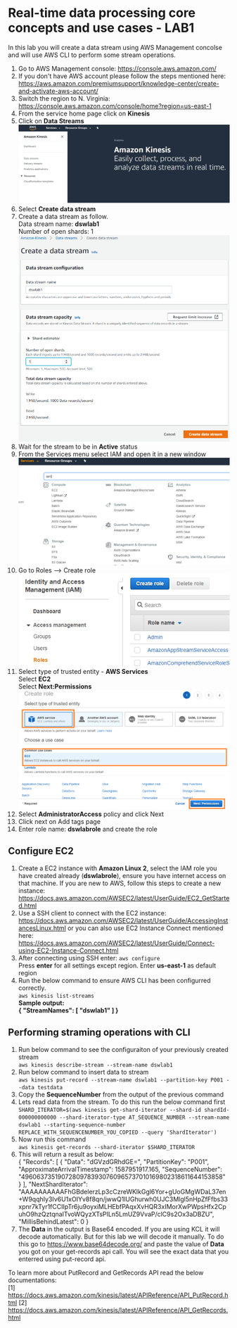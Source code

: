 # Real-time data processing core concepts and use cases - LAB1

In this lab you will create a data stream using AWS Management concolse and will use AWS CLI to perform some stream operations.

1. Go to AWS Management console:
  https://console.aws.amazon.com/
2. If you don't have AWS account please follow the steps mentioned here: https://aws.amazon.com/premiumsupport/knowledge-center/create-and-activate-aws-account/
3. Switch the region to N. Virginia: https://console.aws.amazon.com/console/home?region=us-east-1
4. From the service home page click on **Kinesis**
5. Click on **Data Streams**
![Image of KDS](/images/KinesisDSHome.PNG)
6. Select **Create data stream** 
7. Create a data stream as follow.   
	Data stream name: **dswlab1**  
	Number of open shards: 1
![Image of KDS](/images/Lab1-Image2.PNG)
8. Wait for the stream to be in **Active** status
9. From the Services menu select IAM and open it in a new window
![Image of EC2](/images/Lab1-Image3.PNG)
10. Go to Roles --> Create role  
![Image of EC2](/images/Lab1-Image4.PNG)
11. Select type of trusted entity - **AWS Services**  
Select **EC2**  
Select **Next:Permissions**  
![Image of EC2](/images/Lab1-Image5.PNG)
12. Select **AdministratorAccess** policy and click Next
13. Click next on Add tags page
14. Enter role name: **dswlabrole** and create the role

## Configure EC2  
1. Create a EC2 instance with **Amazon Linux 2**, select the IAM role you have created already (**dswlabrole**), ensure you have internet access on that machine. If you are new to AWS, follow this steps to create a new instance: https://docs.aws.amazon.com/AWSEC2/latest/UserGuide/EC2_GetStarted.html  
2. Use a SSH client to connect with the EC2 instance: https://docs.aws.amazon.com/AWSEC2/latest/UserGuide/AccessingInstancesLinux.html or you can also use EC2 Instance Connect mentioned here: https://docs.aws.amazon.com/AWSEC2/latest/UserGuide/Connect-using-EC2-Instance-Connect.html
3. After connecting using SSH enter: ```aws configure```  
	Press **enter** for all settings except region. Enter **us-east-1** as default region  
4. Run the below command to ensure AWS CLI has been configurred correctly.  
```aws kinesis list-streams```  
**Sample output:  
{
    "StreamNames": [
        "dswlab1"
    ]
}**  

## Performing straming operations with CLI  
1. Run below command to see the configuraiton of your previously created stream  
```aws kinesis describe-stream --stream-name dswlab1```   
2. Run below command to insert data to stream  
```aws kinesis put-record --stream-name dswlab1 --partition-key P001 --data testdata```
3. Copy the **SequenceNumber** from the output of the previous command
4. Lets read data from the stream. To do this run the below command first  
```SHARD_ITERATOR=$(aws kinesis get-shard-iterator --shard-id shardId-000000000000 --shard-iterator-type AT_SEQUENCE_NUMBER --stream-name dswlab1 --starting-sequence-number REPLACE_WITH_SEQUENCENUMBER_YOU_COPIED --query 'ShardIterator')```  
4. Now run this command  
```aws kinesis get-records --shard-iterator $SHARD_ITERATOR```  
5. This will return a result as below:  
{
    "Records": [
        {
            "Data": "dGVzdGRhdGE=",
            "PartitionKey": "P001",
            "ApproximateArrivalTimestamp": 1587951917.165,
            "SequenceNumber": "49606373519072809783930760965737010169802318611644153858"
        }
    ],
    "NextShardIterator": "AAAAAAAAAAFhGBdelerzLp3cCzreWKlkGgl6Yor+gUoGMgWDaL37en+W9qqhIy3Iv6U1xOIYv8f8qn/jwwQ1lUGhurwh0UJC3Mlgl5nHpZfFfbs33xpnr7kTyr1fCCIIpTr6ju9oyxiMLHEbfPAqxXvHQR3xIMorXwPWpsHfx2CpuhO9hzQztqnaITvoWQyzXTsPILn5LmUZ9VvaP/clC9s2Ox3aDBZU",
    "MillisBehindLatest": 0
}  
6. The **Data** in the output is Base64 encoded. If you are using KCL it will decode automatically. But for this lab we will decode it manually. To do this go to https://www.base64decode.org/ and paste the value of **Data**  you got on your get-records api call. You will see the exact data that you enterred using put-record api.  

To learn more about PutRecord and GetRecords API read the below documentations:  
[1] https://docs.aws.amazon.com/kinesis/latest/APIReference/API_PutRecord.html
[2] https://docs.aws.amazon.com/kinesis/latest/APIReference/API_GetRecords.html
